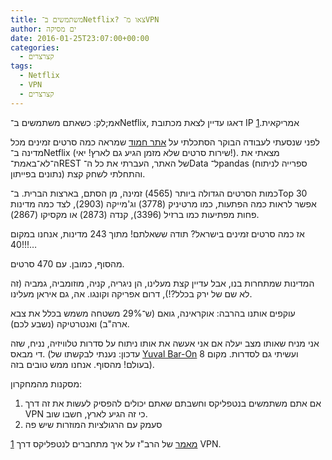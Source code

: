 ```yaml
---
title: משתמשים ב־Netflix? צאו מ־VPN
author: ים מסיקה
date: 2016-01-25T23:07:00+00:00
categories:
  - קצרצרים
tags:
  - Netflix
  - VPN
  - קצרצרים
---
```


אמ;לק: כשאתם משתמשים ב־Netflix, דאגו עדיין לצאת מכתובת IP אמריקאית.[1]

לפני שנסעתי לעבודה הבוקר הסתכלתי על [אתר חמוד][1] שמראה כמה סרטים זמינים מכל מדינה ב־Netflix (שירות סרטים שלא מזמן הגיע גם לארץ! יאי!). מצאתי את ה־לא־באמת־REST של האתר, העברתי את כל ה־Data ל־pandas (ספרייה לניתוח נתונים בפייתון) והתחלתי לשחק קצת.

כמות הסרטים הגדולה ביותר (4565) זמינה, מן הסתם, בארצות הברית. ב־Top 30 אפשר לראות כמה הפתעות, כמו מרטיניק (3778) וג'מייקה (2903), לצד כמה מדינות פחות מפתיעות כמו ברזיל (3396), קנדה (2873) או מקסיקו (2867).

אז כמה סרטים זמינים בישראל? תודה ששאלתם! מתוך 243 מדינות, אנחנו במקום 40!!!&#8230;

מהסוף, כמובן. עם 470 סרטים.

המדינות שמתחרות בנו, אבל עדיין קצת מעלינו, הן ניגריה, קניה, מוזומביה, גמביה (זה לא שם של ירק בכלל?!), דרום אפריקה וקונגו. אה, גם איראן מעלינו.

עוקפים אותנו בהרבה: אוקראינה, גואם (ש־29% משטחה משמש בכלל את צבא ארה"ב) ואנטרטיקה (נשבע לכם).

אני מניח שאותו מצב יעלה אם אני אעשה את אותו ניתוח על סדרות טלוויזיה, נניח, שזה די מבאס. (עדכון: נענתי לבקשתו של [Yuval Bar-On][2] ועשיתי גם לסדרות. מקום 8 בעולם! מהסוף. אנחנו ממש טובים בזה).

מסקנות מהמחקרון:

  1. אם אתם משתמשים בנטפליקס וחשבתם שאתם יכולים להפסיק לעשות את זה דרך VPN כי זה הגיע לארץ, חשבו שוב.
  2. סעמק עם הרגולציות המוזרות שיש פה

[1] [מאמר][3] של הרב"ז על איך מתחברים לנטפליקס דרך VPN.

 [1]: http://unogs.com/countrydetail
 [2]: https://www.facebook.com/hyuvii?__cft__[0]=AZVPXXVk4kSe1P3brSEZzUJBW8MYNy6GaS20CZF64zbKBdoaCPUcN4LCx1uizIJ8wVitn2RNPYRtFbzokZPdnR6VxPXGlJcBoKNa4yK2S9zL1bUdFUV6n04fystQQJhyTA8&__tn__=-]K-R
 [3]: http://bit.ly/1ISaQ4V
